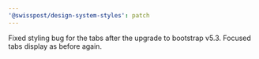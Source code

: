 ```yaml
---
'@swisspost/design-system-styles': patch
---
```


Fixed styling bug for the tabs after the upgrade to bootstrap v5.3. Focused tabs display as before again.
